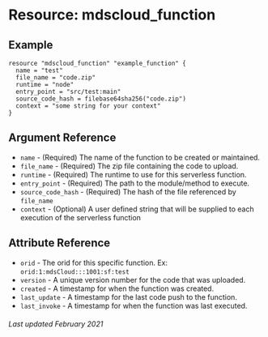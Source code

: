 # Resource: mdscloud_function

## Example

```hcl
resource "mdscloud_function" "example_function" {
  name = "test"
  file_name = "code.zip"
  runtime = "node"
  entry_point = "src/test:main"
  source_code_hash = filebase64sha256("code.zip")
  context = "some string for your context"
}
```

## Argument Reference

* `name` - (Required) The name of the function to be created or maintained.
* `file_name` - (Required) The zip file containing the code to upload.
* `runtime` - (Required) The runtime to use for this serverless function.
* `entry_point` - (Required) The path to the module/method to execute.
* `source_code_hash` - (Required) The hash of the file referenced by `file_name`
* `context` - (Optional) A user defined string that will be supplied to each execution of the serverless function
  

## Attribute Reference

* `orid` - The orid for this specific function. Ex: `orid:1:mdsCloud:::1001:sf:test`
* `version` - A unique version number for the code that was uploaded.
* `created` - A timestamp for when the function was created.
* `last_update` - A timestamp for the last code push to the function.
* `last_invoke` - A timestamp for when the function was last executed.

###### Last updated February 2021
